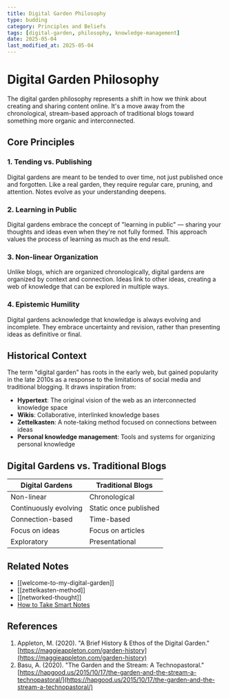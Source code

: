 ```yaml
---
title: Digital Garden Philosophy
type: budding
category: Principles and Beliefs
tags: [digital-garden, philosophy, knowledge-management]
date: 2025-05-04
last_modified_at: 2025-05-04
---
```


# Digital Garden Philosophy

The digital garden philosophy represents a shift in how we think about creating and sharing content online. It's a move away from the chronological, stream-based approach of traditional blogs toward something more organic and interconnected.

## Core Principles

### 1. Tending vs. Publishing

Digital gardens are meant to be tended to over time, not just published once and forgotten. Like a real garden, they require regular care, pruning, and attention. Notes evolve as your understanding deepens.

### 2. Learning in Public

Digital gardens embrace the concept of "learning in public" — sharing your thoughts and ideas even when they're not fully formed. This approach values the process of learning as much as the end result.

### 3. Non-linear Organization

Unlike blogs, which are organized chronologically, digital gardens are organized by context and connection. Ideas link to other ideas, creating a web of knowledge that can be explored in multiple ways.

### 4. Epistemic Humility

Digital gardens acknowledge that knowledge is always evolving and incomplete. They embrace uncertainty and revision, rather than presenting ideas as definitive or final.

## Historical Context

The term "digital garden" has roots in the early web, but gained popularity in the late 2010s as a response to the limitations of social media and traditional blogging. It draws inspiration from:

- **Hypertext**: The original vision of the web as an interconnected knowledge space
- **Wikis**: Collaborative, interlinked knowledge bases
- **Zettelkasten**: A note-taking method focused on connections between ideas
- **Personal knowledge management**: Tools and systems for organizing personal knowledge

## Digital Gardens vs. Traditional Blogs

| Digital Gardens       | Traditional Blogs     |
| --------------------- | --------------------- |
| Non-linear            | Chronological         |
| Continuously evolving | Static once published |
| Connection-based      | Time-based            |
| Focus on ideas        | Focus on articles     |
| Exploratory           | Presentational        |

## Related Notes

- [[welcome-to-my-digital-garden]]
- [[zettelkasten-method]]
- [[networked-thought]]
- [How to Take Smart Notes](../_books/how-to-take-smart-notes.md)

## References

1. Appleton, M. (2020). "A Brief History & Ethos of the Digital Garden." [https://maggieappleton.com/garden-history](https://maggieappleton.com/garden-history)
2. Basu, A. (2020). "The Garden and the Stream: A Technopastoral." [https://hapgood.us/2015/10/17/the-garden-and-the-stream-a-technopastoral/](https://hapgood.us/2015/10/17/the-garden-and-the-stream-a-technopastoral/)
